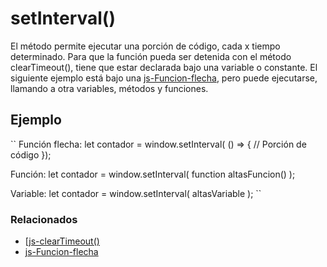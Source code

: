 # setInterval()

El método permite ejecutar una porción de código, cada x tiempo determinado.
Para que la función pueda ser detenida con el método clearTimeout(), tiene que estar declarada bajo una variable o constante.
El siguiente ejemplo está bajo una [js-Funcion-flecha](https://github.com/altaskur/Apuntes/blob/main/lenguajes/JavaScript/js-Funcion-flecha().md), pero puede ejecutarse, llamando a otra variables, métodos y funciones.

## Ejemplo

``
Función flecha:
let contador =  window.setInterval( () => {
    // Porción de código
});

Función:
let contador = window.setInterval( function altasFuncion() );

Variable:
let contador = window.setInterval( altasVariable );
``

### Relacionados

* [[js-clearTimeout()](https://github.com/altaskur/Apuntes/blob/main/lenguajes/JavaScript/js-ClearTimeout().md)
* [js-Funcion-flecha](https://github.com/altaskur/Apuntes/blob/main/lenguajes/JavaScript/js-Funcion-flecha().md)
